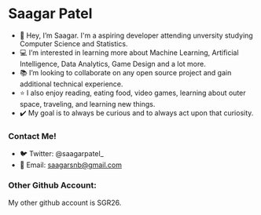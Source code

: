 # Saagar Patel
- :wave: Hey, I’m Saagar. I'm a aspiring developer attending unversity studying Computer Science and Statistics.
- :computer: I’m interested in learning more about Machine Learning, Artificial Intelligence, Data Analytics, Game Design and a lot more.
- :books: I’m looking to collaborate on any open source project and gain additional technical experience.
- :star: I also enjoy reading, eating food, video games, learning about outer space, traveling, and learning new things.
- :heavy_check_mark: My goal is to always be curious and to always act upon that curiosity.



### Contact Me!
- :bird: Twitter: @saagarpatel_
- :email: Email: saagarsnb@gmail.com


### Other Github Account:
My other github account is SGR26.

<!---
saagar-patel/saagar-patel is a ✨ special ✨ repository because its `README.md` (this file) appears on your GitHub profile.
You can click the Preview link to take a look at your changes.
--->
